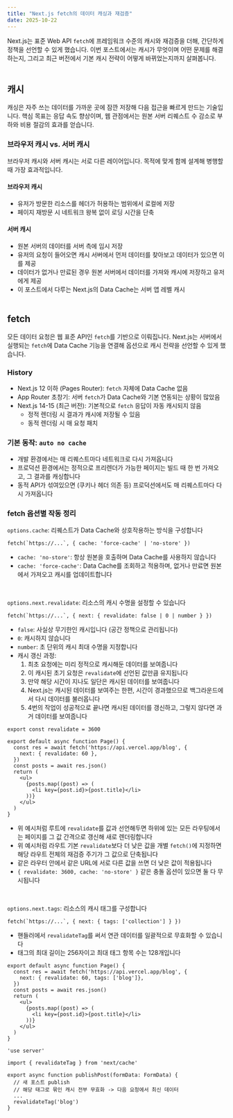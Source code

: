 ```yaml
---
title: "Next.js fetch의 데이터 캐싱과 재검증"
date: 2025-10-22
---
```

Next.js는 표준 Web API `fetch`에 프레임워크 수준의 캐시와 재검증을 더해, 간단하게 정책을 선언할 수 있게 했습니다.
이번 포스트에서는 캐시가 무엇이며 어떤 문제를 해결하는지, 그리고 최근 버전에서 기본 캐시 전략이 어떻게 바뀌었는지까지 살펴봅니다.
<br><br>

## 캐시
캐싱은 자주 쓰는 데이터를 가까운 곳에 잠깐 저장해 다음 접근을 빠르게 만드는 기술입니다. 핵심 목표는 응답 속도 향상이며, 웹 관점에서는 원본 서버 리퀘스트 수 감소로 부하와 비용 절감의 효과를 얻습니다.

### 브라우저 캐시 vs. 서버 캐시
브라우저 캐시와 서버 캐시는 서로 다른 레이어입니다. 목적에 맞게 함께 설계해 병행할 때 가장 효과적입니다.

#### 브라우저 캐시
- 유저가 방문한 리소스를 헤더가 허용하는 범위에서 로컬에 저장
- 페이지 재방문 시 네트워크 왕복 없이 로딩 시간을 단축

#### 서버 캐시
- 원본 서버의 데이터를 서버 측에 임시 저장
- 유저의 요청이 들어오면 캐시 서버에서 먼저 데이터를 찾아보고 데이터가 있으면 이를 제공
- 데이터가 없거나 만료된 경우 원본 서버에서 데이터를 가져와 캐시에 저장하고 유저에게 제공
- 이 포스트에서 다루는 Next.js의 Data Cache는 서버 앱 레벨 캐시
<br><br>

## fetch
모든 데이터 요청은 웹 표준 API인 `fetch`를 기반으로 이뤄집니다. Next.js는 서버에서 실행되는 `fetch`에 Data Cache 기능을 연결해 옵션으로 캐시 전략을 선언할 수 있게 했습니다.

### History
- Next.js 12 이하 (Pages Router): `fetch` 자체에 Data Cache 없음
- App Router 초창기: 서버 `fetch`가 Data Cache와 기본 연동되는 상황이 많았음
- Next.js 14-15 (최근 버전): 기본적으로 `fetch` 응답이 자동 캐시되지 않음
  - 정적 렌더링 시 결과가 캐시에 저장될 수 있음
  - 동적 렌더링 시 매 요청 패치
 
### 기본 동작: `auto no cache`
  - 개발 환경에서는 매 리퀘스트마다 네트워크로 다시 가져옵니다
  - 프로덕션 환경에서는 정적으로 프리렌더가 가능한 페이지는 빌드 때 한 번 가져오고, 그 결과를 캐싱합니다
  - 동적 API가 섞여있으면 (쿠키나 헤더 의존 등) 프로덕션에서도 매 리퀘스트마다 다시 가져옵니다

### fetch 옵션별 작동 정리
`options.cache`: 리퀘스트가 Data Cache와 상호작용하는 방식을 구성합니다
```
fetch(`https://...`, { cache: 'force-cache' | 'no-store' })
```
- `cache: 'no-store'`: 항상 원본을 호출하며 Data Cache를 사용하지 않습니다
- `cache: 'force-cache'`: Data Cache를 조회하고 적용하며, 없거나 만료면 원본에서 가져오고 캐시를 업데이트합니다
<br>

`options.next.revalidate`: 리소스의 캐시 수명을 설정할 수 있습니다
```
fetch(`https://...`, { next: { revalidate: false | 0 | number } })
```
- `false`: 사실상 무기한인 캐시입니다 (공간 정책으로 관리됩니다)
- `0`: 캐시하지 않습니다
- `number`: 초 단위의 캐시 최대 수명을 지정합니다
- 캐시 갱신 과정:
  1. 최초 요청에는 미리 정적으로 캐시해둔 데이터를 보여줍니다
  2. 이 캐시된 초기 요청은 `revalidate`에 선언된 값만큼 유지됩니다
  3. 만약 해당 시간이 지나도 일단은 캐시된 데이터를 보여줍니다
  4. Next.js는 캐시된 데이터를 보여주는 한편, 시간이 경과했으므로 백그라운드에서 다시 데이터를 불러옵니다
  5. 4번의 작업이 성공적으로 끝나면 캐시된 데이터를 갱신하고, 그렇지 않다면 과거 데이터를 보여줍니다

```
export const revalidate = 3600

export default async function Page() {
  const res = await fetch('https://api.vercel.app/blog', {
    next: { revalidate: 60 },
  })
  const posts = await res.json()
  return (
    <ul>
      {posts.map((post) => (
        <li key={post.id}>{post.title}</li>
      ))}
    </ul>
  )
}
```
- 위 예시처럼 루트에 `revalidate`를 값과 선언해두면 하위에 있는 모든 라우팅에서는 페이지를 그 값 간격으로 갱신해 새로 렌더링합니다
- 위 예시처럼 라우트 기본 `revalidate`보다 더 낮은 값을 개별 `fetch()`에 지정하면 해당 라우트 전체의 재검증 주기가 그 값으로 단축됩니다
- 같은 라우터 안에서 같은 URL에 서로 다른 값을 쓰면 더 낮은 값이 적용됩니다
- `{ revalidate: 3600, cache: 'no-store' }` 같은 충돌 옵션이 있으면 둘 다 무시됩니다
<br>

`options.next.tags`: 리소스의 캐시 태그를 구성합니다
```
fetch(`https://...`, { next: { tags: ['collection'] } })
```
- 핸들러에서 `revalidateTag`를 써서 연관 데이터를 일괄적으로 무효화할 수 있습니다
- 태그의 최대 길이는 256자이고 최대 태그 항목 수는 128개입니다
```
export default async function Page() {
  const res = await fetch('https://api.vercel.app/blog', {
    next: { revalidate: 60, tags: ['blog']},
  })
  const posts = await res.json()
  return (
    <ul>
      {posts.map((post) => (
        <li key={post.id}>{post.title}</li>
      ))}
    </ul>
  )
}
```
```
'use server'

import { revalidateTag } from 'next/cache'

export async function publishPost(formData: FormData) {
  // 새 포스트 publish
  // 해당 태그로 묶인 캐시 전부 무효화 -> 다음 요청에서 최신 데이터
  ...
  revalidateTag('blog')
}
```
